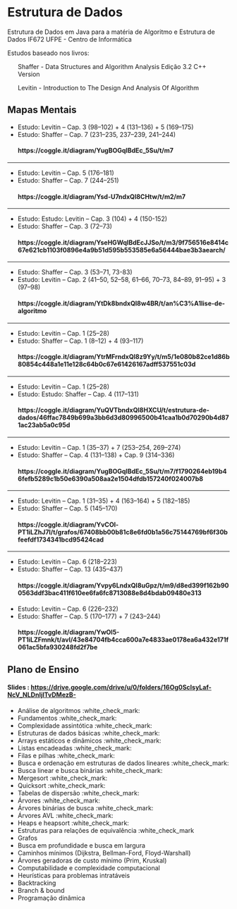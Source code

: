 # Estrutura de Dados
Estrutura de Dados em Java para a matéria de Algoritmo e Estrutura de Dados IF672 UFPE - Centro de Informática

Estudos baseado nos livros: 
<ul> 
 Shaffer - Data Structures and Algorithm Analysis Edição 3.2 C++ Version 
</ul>
<ul>
 Levitin - Introduction to The Design And Analysis Of Algorithm
</ul>

## Mapas Mentais
<ul>
 <li>
  Estudo: Levitin – Cap. 3 (98–102) + 4 (131–136) + 5 (169–175)
 </li>
 <li>
  Estudo: Shaffer – Cap. 7 (231–235, 237–239, 241–244)
 </li>
  <h4>https://coggle.it/diagram/YugBOGqIBdEc_5Su/t/m7</h4>
</ul>

<hr>

<ul>
 <li>
  Estudo: Levitin – Cap. 5 (176–181)
 </li>
 <li>
  Estudo: Shaffer – Cap. 7 (244–251)
 </li>
  <h4>https://coggle.it/diagram/Ysd-U7ndxQl8CHtw/t/m2/m7</h4>
</ul>

<hr>

<ul>
 <li>
  Estudo: Estudo: Levitin – Cap. 3 (104) + 4 (150-152)
 </li>
 <li>
  Estudo: Shaffer – Cap. 3 (72–73)
 </li>
  <h4>https://coggle.it/diagram/YseHGWqIBdEcJJSo/t/m3/9f756516e8414c67e621cb1103f0896e4a9b51d595b553585e6a56444bae3b3aearch/</h4>
</ul>

<hr>

<ul>
 <li>
  Estudo: Shaffer – Cap. 3 (53–71, 73-83)
 </li>
 <li>
  Estudo: Levitin – Cap. 2 (41–50, 52–58, 61–66, 70–73, 84–89, 91–95) + 3 (97–98)
 </li>
  <h4>https://coggle.it/diagram/YtDk8bndxQl8w4BR/t/an%C3%A1lise-de-algoritmo</h4>
</ul>

<hr>

<ul>
 <li>
  Estudo: Levitin – Cap. 1 (25–28)
 </li>
 <li>
  Estudo: Shaffer – Cap. 1 (8–12) + 4 (93–117)
 </li>
  <h4>https://coggle.it/diagram/YtrMFrndxQl8z9Yy/t/m5/1e080b82ce1d86b80854c448a1e11e128c64b0c67e61426167adff537551c03d</h4>
</ul>

<hr>

<ul>
 <li>
  Estudo: Levitin – Cap. 1 (25–28)
 </li>
 <li>
  Estudo: Estudo: Shaffer – Cap. 4 (117–131)
 </li>
  <h4>https://coggle.it/diagram/YuQVTbndxQl8HXCU/t/estrutura-de-dados/46ffac7849b699a3bb6d3d80996500b41caa1b0d70290b4d871ac23ab5a0c95d</h4>
</ul>

<hr>

<ul>
 <li>
  Estudo: Levitin – Cap. 1 (35–37) + 7 (253–254, 269–274)
 </li>
 <li>
  Estudo: Shaffer – Cap. 4 (131–138) + Cap. 9 (314–336)
 </li>
  <h4>https://coggle.it/diagram/YugBOGqIBdEc_5Su/t/m7/f1790264eb19b46fefb5289c1b50e6390a508aa2e1504dfdb157240f024007b8</h4>
</ul>

<hr>

<ul>
 <li>
  Estudo: Levitin – Cap. 1 (31–35) + 4 (163–164) + 5 (182–185)
 </li>
 <li>
  Estudo: Shaffer – Cap. 5 (145–170)
 </li>
  <h4>https://coggle.it/diagram/YvCOl-PT1iLZhJ7l/t/grafos/67408bb00b81c8e6fd0b1a56c75144769bf6f30bfeefdf1734341bcd95424cad</h4>
</ul>

<hr>

<ul>
 <li>Estudo: Levitin – Cap. 6 (218–223)
 </li>
 <li>
  Estudo: Shaffer – Cap. 13 (435–437)
 </li>
  <h4>https://coggle.it/diagram/Yvpy6LndxQl8uGpz/t/m9/d8ed399f162b900563ddf3bac411f610ee6fa6fc8713088e8d4bdab09480e313</h4>
</ul>

<ul>
 <li>Estudo: Levitin – Cap. 6 (226–232)
 </li>
 <li>
  Estudo: Shaffer – Cap. 5 (170–177) + 7 (243–244)
 </li>
  <h4>https://coggle.it/diagram/YwOl5-PT1iLZFmnk/t/avl/43e84704fb4cca600a7e4833ae0178ea6a432e171f061ac5bfa930248fd2f7be</h4>
</ul>

## Plano de Ensino
#### Slides : https://drive.google.com/drive/u/0/folders/16Og0ScIsyLaf-NcV_NLDnIjITvDMezB-
<ul>
<li>Análise de algoritmos :white_check_mark:</li>  
<li>Fundamentos :white_check_mark:</li>
<li>Complexidade assintótica :white_check_mark:</li>
<li>Estruturas de dados básicas :white_check_mark:</li>
<li>Arrays estáticos e dinâmicos :white_check_mark:</li>
<li>Listas encadeadas :white_check_mark:</li>
<li>Filas e pilhas :white_check_mark:</li>
<li>Busca e ordenação em estruturas de dados lineares :white_check_mark:</li>
<li>Busca linear e busca binárias :white_check_mark:</li>
<li>Mergesort :white_check_mark:</li>
<li>Quicksort :white_check_mark:</li>
<li>Tabelas de dispersão :white_check_mark:</li>
<li>Árvores :white_check_mark:</li>
<li>Árvores binárias de busca :white_check_mark:</li>
<li>Árvores AVL :white_check_mark:</li>
<li>Heaps e heapsort :white_check_mark:</li>
<li>Estruturas para relações de equivalência :white_check_mark</li>
<li>Grafos</li>
<li>Busca em profundidade e busca em largura</li>
<li>Caminhos mínimos (Dijkstra, Bellman-Ford, Floyd-Warshall)</li>
<li>Árvores geradoras de custo mínimo (Prim, Kruskal)</li>
<li>Computabilidade e complexidade computacional</li>
<li>Heurísticas para problemas intratáveis</li>
<li>Backtracking</li>
<li>Branch & bound</li>
<li>Programação dinâmica</li>
</ul>
